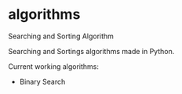 # algorithms
Searching and Sorting Algorithm

Searching and Sortings algorithms made in Python.

Current working algorithms:
- Binary Search
